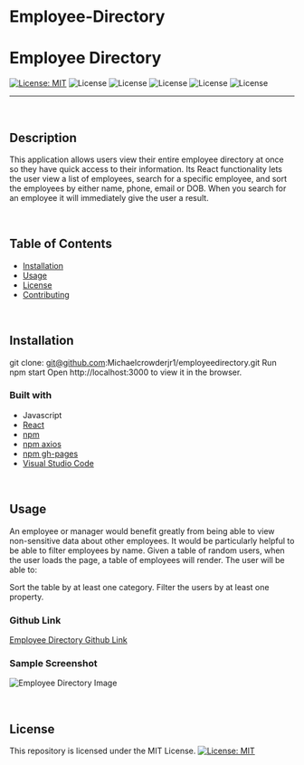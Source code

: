 # Employee-Directory

# Employee Directory

[![License: MIT](https://img.shields.io/badge/License-MIT-yellow.svg)](https://opensource.org/licenses/MIT) 
![License](https://img.shields.io/static/v1?label=Language&message=JavaScript&color=brightgreen)
![License](https://img.shields.io/static/v1?label=Language&message=CSS.js&color=orange) 
![License](https://img.shields.io/static/v1?label=Language&message=Node.js&color=green)
![License](https://img.shields.io/static/v1?label=Language&message=React&color=blueviolet)
![License](https://img.shields.io/static/v1?label=Language&message=HTML&color=blue)

  ---
  
<p>&nbsp;<p>

## Description

This application allows users view their entire employee directory at once so they have quick access to their information. Its React functionality lets the user view a list of employees, search for a specific employee, and sort the employees by either name, phone, email or DOB. When you search for an employee it will immediately give the user a result.

<p>&nbsp;<p>

## Table of Contents
* [Installation](#installation)
* [Usage](#usage)
* [License](#license)
* [Contributing](#contributing)

<p>&nbsp;<p>

## Installation

git clone: git@github.com:Michaelcrowderjr1/employeedirectory.git
Run npm start
Open http://localhost:3000 to view it in the browser.

### Built with
* Javascript
* [React](https://www.npmjs.com/package/react/)
* [npm](https://nodejs.org/en/)
* [npm axios](https://www.npmjs.com/package/axios)
* [npm gh-pages](https://www.npmjs.com/package/gh-pages)
* [Visual Studio Code](code.visualstudio.com)

<p>&nbsp;<p>

## Usage

An employee or manager would benefit greatly from being able to view non-sensitive data about other employees. It would be particularly helpful to be able to filter employees by name. Given a table of random users, when the user loads the page, a table of employees will render. The user will be able to:

Sort the table by at least one category.
Filter the users by at least one property.

### Github Link
[Employee Directory Github Link](https://michaelcrowderjr1.github.io/Employee-Directory/)


### Sample Screenshot
![Employee Directory Image](./EmployeeDirectoryImage.PNG)


<p>&nbsp;<p>

## License

This repository is licensed under the MIT License.
[![License: MIT](https://img.shields.io/badge/License-MIT-yellow.svg)](https://opensource.org/licenses/MIT)

<p>&nbsp;<p>

